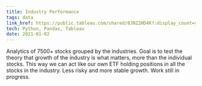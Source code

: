 ```yaml
---
title: Industry Performance
tags: data
link_href: https://public.tableau.com/shared/8JNZ2HD4K?:display_count=y&:origin=viz_share_link
tech: Python, Pandas, Tableau
date: 2021-01-02
---
```

Analytics of 7500+ stocks grouped by the industries. Goal is to test the theory that growth of the industry is what matters, more than the individual stocks. This way we can act like our own ETF holding positions in all the stocks in the industry. Less risky and more stable growth. Work still in progress. 
